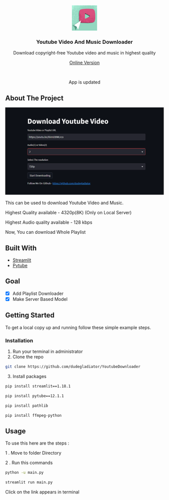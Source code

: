 <br/>
<p align="center">
  <a href="https://github.com/dudegladiator/YoutubeDownloader">
    <img src="images/logo.png" alt="Logo" width="80" height="80">
  </a>

  <h3 align="center">Youtube Video And Music Downloader</h3>

  <p align="center">
    Download copyright-free Youtube video and music in highest quality 
    <br/>
   </p>
   <p align="center">
    <a href="https://youtubedownloader.streamlit.app">Online Version</a>
    <br/>
   </p>
    <br/>
 
</p>

<p align="center">
    App is updated 
    <br/>
   </p>



## About The Project

![Screen Shot](images/UI.png)

This can be used to download Youtube Video and Music.


Highest Quality available - 4320p(8K) (Only on Local Server)


Highest  Audio quality available - 128 kbps


Now, You can download Whole Playlist  

## Built With



* [Streamlit](https://streamlit.io/)
* [Pytube](https://pytube.io/en/latest/index.html#)

## Goal

- [x] Add Playlist Downloader
- [x] Make Server Based Model

## Getting Started

To get a local copy up and running follow these simple example steps.

### Installation

1. Run your terminal in administrator
2. Clone the repo

```sh
git clone https://github.com/dudegladiator/YoutubeDownloader
```

3. Install  packages

```sh
pip install streamlit==1.18.1
```
```sh
pip install pytube==12.1.1
```
```sh
pip install pathlib
```
```sh
pip install ffmpeg-python
```

## Usage

To use this here are the steps :

1 . Move to folder Directory

2 . Run this commands
```sh
python -u main.py
```
```sh
streamlit run main.py
```
Click on the link appears in terminal 





